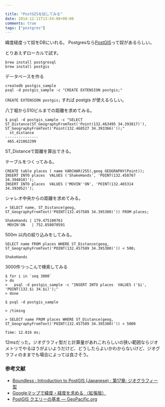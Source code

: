 ```yaml
---

title: "PostGISを試してみる"
date: 2014-12-11T13:54:00+09:00
comments: true
tags: ["postgres"]
---
```


緯度経度って奴をDBにいれる。
Postgresなら[PostGIS](http://postgis.net/)って奴があるらしい。

とりあえずローカルで試す。

```
brew install postgresql
brew install postgis
```

データベースを作る

```
createdb postgis_sample
psql -d postgis_sample -c "CREATE EXTENSION postgis;"
```

`CREATE EXTENSION postgis;` すれば postgis が使えるらしい。

八丁堀から510ビルまでの距離を求めてみる。

```
$ psql -d postgis_sample -c "SELECT ST_Distance(ST_GeographyFromText('Point(132.463495 34.393817)'), ST_GeographyFromText('Point(132.468527 34.393366)'));"
  st_distance
---------------
 465.421862299
```

ST_Distanceで距離を算出できる。

テーブルをつくってみる。

```
CREATE table places ( name VARCHAR(255),geog GEOGRAPHY(Point));
INSERT INTO places  VALUES ('ShakeHands', 'POINT(132.458767 34.394010)');
INSERT INTO places  VALUES ('MOVIN''ON', 'POINT(132.465314 34.393052)');
```

シャレオ中央からの距離を求めてみる。

```
> SELECT name, ST_Distance(geog, ST_GeographyFromText('POINT(132.457589 34.395300)')) FROM places;

ShakeHands | 179.475100761
 MOVIN'ON   | 752.858070591
```

500m 以内の絞り込みをしてみる。

```
SELECT name FROM places WHERE ST_Distance(geog, ST_GeographyFromText('POINT(132.457589 34.395300)')) < 500;

ShakeHands
```

3000件つっこんで検索してみる

```
$ for i in `seq 3000`
> do
>   psql -d postgis_sample -c "INSERT INTO places  VALUES ('$i', 'POINT(132.$i 34.$i)');"
> done

$ psql -d postgis_sample

> /timing

> SELECT name FROM places WHERE ST_Distance(geog, ST_GeographyFromText('POINT(132.457589 34.395300)')) < 5000

Time: 12.816 ms;
```

12msだった。ジオグラフィ型だと計算量があれこれらしいの狭い範囲ならジオメトリでやるほうがよいようだけど、どうしたらよいかわからないけど、ジオグラフィのままでも場合によっては良さそう。

### 参考文献

* [Boundless : Introduction to PostGIS (Japanese) : 第17章: ジオグラフィー型](http://workshops.boundlessgeo.com/postgis-intro-jp/geography.html)
* [Googleマップで緯度・経度を求める （拡張版）](http://user.numazu-ct.ac.jp/~tsato/tsato/geoweb/googlemaps/coordinates/advanced.html)
* [PostGIS クエリーの基本 — GeoPacific.org](http://www.geopacific.org/opensourcegis/postgis/postgis-30af30a830ea30fc306e57fa672c)

